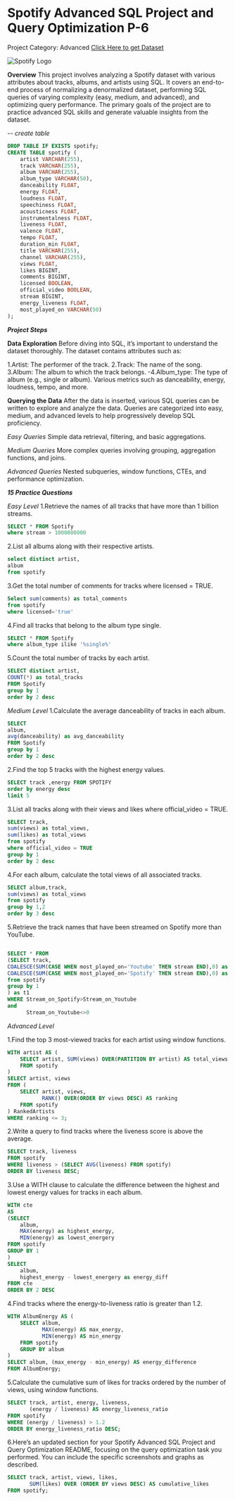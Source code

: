# Spotify Advanced SQL Project and Query Optimization P-6
Project Category: Advanced
[Click Here to get Dataset](https://www.kaggle.com/datasets/sanjanchaudhari/spotify-dataset)

![Spotify Logo](https://github.com/najirh/najirh-Spotify-Data-Analysis-using-SQL/blob/main/spotify_logo.jpg)

**Overview**
This project involves analyzing a Spotify dataset with various attributes about tracks, albums, and artists using SQL. It covers an end-to-end process of normalizing a denormalized dataset, performing SQL queries of varying complexity (easy, medium, and advanced), and optimizing query performance. The primary goals of the project are to practice advanced SQL skills and generate valuable insights from the dataset.

*-- create table*
```sql
DROP TABLE IF EXISTS spotify;
CREATE TABLE spotify (
    artist VARCHAR(255),
    track VARCHAR(255),
    album VARCHAR(255),
    album_type VARCHAR(50),
    danceability FLOAT,
    energy FLOAT,
    loudness FLOAT,
    speechiness FLOAT,
    acousticness FLOAT,
    instrumentalness FLOAT,
    liveness FLOAT,
    valence FLOAT,
    tempo FLOAT,
    duration_min FLOAT,
    title VARCHAR(255),
    channel VARCHAR(255),
    views FLOAT,
    likes BIGINT,
    comments BIGINT,
    licensed BOOLEAN,
    official_video BOOLEAN,
    stream BIGINT,
    energy_liveness FLOAT,
    most_played_on VARCHAR(50)
);
```

***Project Steps***

**Data Exploration**
Before diving into SQL, it’s important to understand the dataset thoroughly. The dataset contains attributes such as:

1.Artist: The performer of the track.
2.Track: The name of the song.
3.Album: The album to which the track belongs.
-4.Album_type: The type of album (e.g., single or album).
Various metrics such as danceability, energy, loudness, tempo, and more.

 **Querying the Data**
After the data is inserted, various SQL queries can be written to explore and analyze the data. Queries are categorized into easy, medium, and advanced levels to help progressively develop SQL proficiency.

*Easy Queries*
Simple data retrieval, filtering, and basic aggregations.

*Medium Queries*
More complex queries involving grouping, aggregation functions, and joins.

*Advanced Queries*
Nested subqueries, window functions, CTEs, and performance optimization.

***15 Practice Questions***

*Easy Level*
1.Retrieve the names of all tracks that have more than 1 billion streams.
```sql
SELECT * FROM Spotify 
where stream > 1000000000
```
2.List all albums along with their respective artists.

```sql
select distinct artist,
album
from spotify
```

3.Get the total number of comments for tracks where licensed = TRUE.

```sql
Select sum(comments) as total_comments 
from spotify 
where licensed='true'
```

4.Find all tracks that belong to the album type single.

```sql
SELECT * FROM Spotify
where album_type ilike '%single%'
```

5.Count the total number of tracks by each artist.

```sql
SELECT distinct artist,
COUNT(*) as total_tracks
FROM Spotify
group by 1
order by 2 desc
```

*Medium Level*
1.Calculate the average danceability of tracks in each album.
```sql
SELECT 
album,
avg(danceability) as avg_danceability
FROM Spotify
group by 1
order by 2 desc
```
2.Find the top 5 tracks with the highest energy values.
```sql
SELECT track ,energy FROM SPOTIFY
order by energy desc
limit 5
```
3.List all tracks along with their views and likes where official_video = TRUE.
```sql
SELECT track,
sum(views) as total_views,
sum(likes) as total_views 
from spotify
where official_video = TRUE
group by 1
order by 2 desc
```
4.For each album, calculate the total views of all associated tracks.
```sql
SELECT album,track,
sum(views) as total_views
from spotify
group by 1,2
order by 3 desc
```
5.Retrieve the track names that have been streamed on Spotify more than YouTube.
```sql

SELECT * FROM
(SELECT track,
COALESCE(SUM(CASE WHEN most_played_on='Youtube' THEN stream END),0) as Stream_on_Youtube,
COALESCE(SUM(CASE WHEN most_played_on='Spotify' THEN stream END),0) as Stream_on_Spotify
from spotify
group by 1
) as t1
WHERE Stream_on_Spotify>Stream_on_Youtube
and 
	  Stream_on_Youtube<>0
```

*Advanced Level*

1.Find the top 3 most-viewed tracks for each artist using window functions.
```sql
WITH artist AS (
    SELECT artist, SUM(views) OVER(PARTITION BY artist) AS total_views
    FROM spotify
)
SELECT artist, views
FROM (
    SELECT artist, views, 
           RANK() OVER(ORDER BY views DESC) AS ranking
    FROM spotify
) RankedArtists
WHERE ranking <= 3;
```
2.Write a query to find tracks where the liveness score is above the average.
```sql
SELECT track, liveness
FROM spotify
WHERE liveness > (SELECT AVG(liveness) FROM spotify)
ORDER BY liveness DESC;
```
3.Use a WITH clause to calculate the difference between the highest and lowest energy values for tracks in each album.
```sql
WITH cte
AS
(SELECT 
	album,
	MAX(energy) as highest_energy,
	MIN(energy) as lowest_energery
FROM spotify
GROUP BY 1
)
SELECT 
	album,
	highest_energy - lowest_energery as energy_diff
FROM cte
ORDER BY 2 DESC
```
4.Find tracks where the energy-to-liveness ratio is greater than 1.2.
```sql
WITH AlbumEnergy AS (
    SELECT album, 
           MAX(energy) AS max_energy, 
           MIN(energy) AS min_energy
    FROM spotify
    GROUP BY album
)
SELECT album, (max_energy - min_energy) AS energy_difference
FROM AlbumEnergy;
```
5.Calculate the cumulative sum of likes for tracks ordered by the number of views, using window functions.
```sql
SELECT track, artist, energy, liveness,
       (energy / liveness) AS energy_liveness_ratio
FROM spotify
WHERE (energy / liveness) > 1.2
ORDER BY energy_liveness_ratio DESC;
```
6.Here’s an updated section for your Spotify Advanced SQL Project and Query Optimization README, focusing on the query optimization task you performed. You can include the specific screenshots and graphs as described.
```sql
SELECT track, artist, views, likes,
       SUM(likes) OVER (ORDER BY views DESC) AS cumulative_likes
FROM spotify;
```
